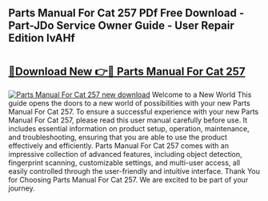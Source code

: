 ## Parts Manual For Cat 257 PDf Free Download - Part-JDo Service Owner Guide - User Repair Edition IvAHf

# <h2><a href="http://bc65086.oget.top/?id=Parts+Manual+For+Cat+257">🔗Download New 👉🔴 Parts Manual For Cat 257</a></h2>

[![Parts Manual For Cat 257 new download](https://i.imgur.com/5g1atiW.png)](http://bc65086.oget.top/?id=Parts+Manual+For+Cat+257)
Welcome to a New World This guide opens the doors to a new world of possibilities with your new Parts Manual For Cat 257. To ensure a successful experience with your new Parts Manual For Cat 257, please read this user manual carefully before use. It includes essential information on product setup, operation, maintenance, and troubleshooting, ensuring that you are able to use the product effectively and efficiently. Parts Manual For Cat 257 comes with an impressive collection of advanced features, including object detection, fingerprint scanning, customizable settings, and multi-user access, all easily controlled through the user-friendly and intuitive interface. Thank You for Choosing Parts Manual For Cat 257. We are excited to be part of your journey.
